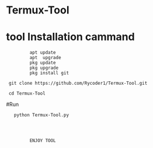 # Termux-Tool
# tool Installation cammand 
           
             apt update 
             apt  upgrade 
             pkg update 
             pkg upgrade 
             pkg install git 
             
     git clone https://github.com/Rycoder1/Termux-Tool.git
     
     cd Termux-Tool
    
#Run 

       python Termux-Tool.py
       
       
       
       
             ENJOY TOOL
